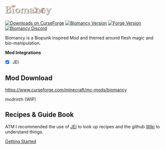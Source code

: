 <img src="media/v2/text_logo.png" alt="Biomancy" width="30%" style="image-rendering: crisp-edges;"/>

[![Downloads on CurseForge](https://cf.way2muchnoise.eu/full_492939_downloads.svg?badge_style=for_the_badge)](https://www.curseforge.com/minecraft/mc-mods/biomancy)
[![Biomancy Version](https://img.shields.io/badge/Version-2.0.0--alpha.12-red?style=for-the-badge)](https://github.com/Elenterius/Biomancy)
[![Forge Version](https://img.shields.io/badge/Minecraft%20Forge-1.18.2--40.1.21+-orange?style=for-the-badge)](https://files.minecraftforge.net/maven/net/minecraftforge/forge/index_1.18.2.html)
[![Biomancy Discord](https://img.shields.io/discord/920005236645572662?logo=discord&logoColor=white&style=for-the-badge)](https://discord.gg/424awTDdJJ)

Biomancy is a Biopunk inspired Mod and themed around flesh magic and bio-manipulation.

**Mod Integrations**

- [x] JEI

## Mod Download

https://www.curseforge.com/minecraft/mc-mods/biomancy

modrinth (WIP)

## Recipes & Guide Book

ATM I recommended the use of [JEI](https://www.curseforge.com/minecraft/mc-mods/jei) to look up recipes and the
github [Wiki](https://github.com/Elenterius/Biomancy/wiki/v2) to understand things.

[Getting Started](https://github.com/Elenterius/Biomancy/wiki/v2/Getting-Started)

